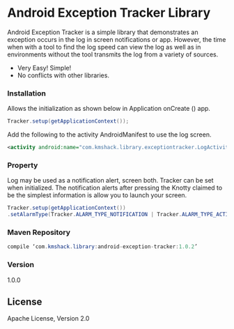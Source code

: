 # Android Exception Tracker Library

Android Exception Tracker is a simple library that demonstrates an exception occurs in the log in screen notifications or app. However, the time when with a tool to find the log speed can view the log as well as in environments without the tool transmits the log from a variety of sources.

  - Very Easy! Simple!
  - No conflicts with other libraries.
  
### Installation

Allows the initialization as shown below in Application onCreate () app.

```java
Tracker.setup(getApplicationContext());
```


Add the following to the activity AndroidManifest to use the log screen.

```xml
<activity android:name="com.kmshack.library.exceptiontracker.LogActivity"/>
```

### Property

Log may be used as a notification alert, screen both. Tracker can be set when initialized. The notification alerts after pressing the Knotty claimed to be the simplest information is allow you to launch your screen.

```java
Tracker.setup(getApplicationContext())
.setAlarmType(Tracker.ALARM_TYPE_NOTIFICATION | Tracker.ALARM_TYPE_ACTIVITY);
```

### Maven Repository

```java
compile ‘com.kmshack.library:android-exception-tracker:1.0.2’  
```

### Version
1.0.0


License
----
Apache License, Version 2.0

